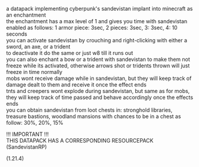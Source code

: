 a datapack implementing cyberpunk's sandevistan implant into minecraft as an enchantment  
the enchantment has a max level of 1 and gives you time with sandevistan enabled as follows:  1 armor piece: 3sec, 2 pieces: 3sec, 3: 3sec, 4: 10 seconds  
you can activate sandevistan by crouching and right-clicking with either a sword, an axe, or a trident  
to deactivate it do the same or just w8 till it runs out  
you can also enchant a bow or a trident with sandevistan to make them not freeze while its activated, otherwise arrows shot or tridents thrown will just freeze in time normally  
mobs wont receive damage while in sandevistan, but they will keep track of damage dealt to them and receive it once the effect ends  
tnts and creepers wont explode during sandevistan, but same as for mobs, they will keep track of time passed and behave accordingly once the effects ends  
you can obtain sandevistan from loot chests in: stronghold libraries, treasure bastions, woodland mansions with chances to be in a chest as follow: 30%, 20%, 15%

!!! IMPORTANT !!!  
THIS DATAPACK HAS A CORRESPONDING RESOURCEPACK (SandevistanRP)  

(1.21.4)  
